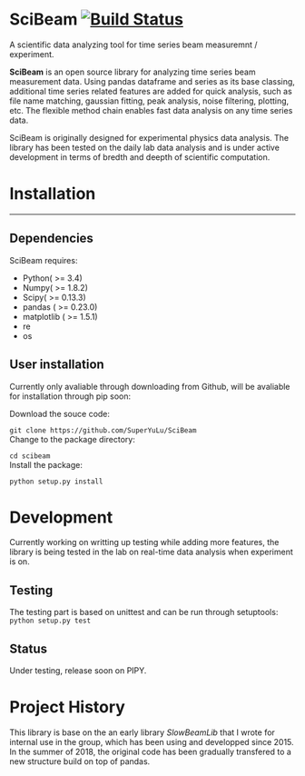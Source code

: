 # SciBeam [![Build Status](https://travis-ci.org/SuperYuLu/SciBeam.svg?branch=master)](https://travis-ci.org/SuperYuLu/SciBeam)  
A scientific data analyzing tool  for time series beam measuremnt / experiment.  

**SciBeam** is an open source library for analyzing time series beam measurement data. Using pandas dataframe and series as its base classing, additional time series related features are added for quick analysis, such as file name matching, gaussian fitting, peak analysis, noise filtering, plotting, etc. The flexible method chain enables fast data analysis on any time series data.   

SciBeam is originally designed for experimental physics data analysis. The library has been tested on the daily lab data analysis and is under active development in terms of bredth and deepth of scientific computation.  

# Installation  
-----  
## Dependencies  
SciBeam requires:  
+ Python( >= 3.4)
+ Numpy( >= 1.8.2)
+ Scipy( >= 0.13.3)
+ pandas ( >= 0.23.0)
+ matplotlib ( >= 1.5.1)
+ re
+ os 

## User installation  
Currently only avaliable through downloading from Github, will be avaliable for installation through pip soon:  

Download the souce code:  

`git clone https://github.com/SuperYuLu/SciBeam`  
Change to the package directory:  

`cd scibeam`  
Install the package:  

`python setup.py install `

# Development  
Currently working on writting up testing while adding more features, the library is being tested in the lab on real-time data analysis when experiment is on.   

## Testing 
The testing part is based on unittest and can be run through setuptools:  
`python setup.py test`  


## Status  
Under testing, release soon on PIPY. 


# Project History  
This library is base on the an early library *SlowBeamLib* that I wrote for internal use in the group, which has been using and developped since 2015. In the summer of 2018, the original code has been gradually transfered to a new structure build on top of pandas.   



